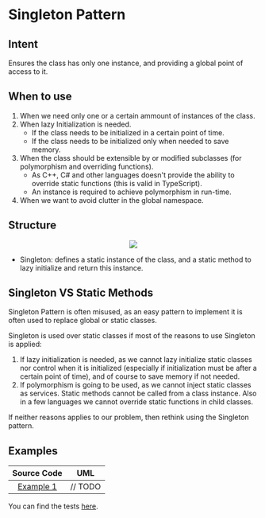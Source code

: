 # Singleton Pattern

## Intent

Ensures the class has only one instance, and providing a global point of access to it.

## When to use

1. When we need only one or a certain ammount of instances of the class.
2. When lazy Initialization is needed.
   - If the class needs to be initialized in a certain point of time.
   - If the class needs to be initialized only when needed to save memory.
3. When the class should be extensible by or modified subclasses (for polymorphism and overriding functions).
   - As C++, C# and other languages doesn't provide the ability to override static functions (this is valid in TypeScript).
   - An instance is required to achieve polymorphism in run-time.
4. When we want to avoid clutter in the global namespace.

## Structure

<p align="center">
  <img src="figures/figure_1.png">
</p>

- Singleton: defines a static instance of the class, and a static method to lazy initialize and return this instance.

## Singleton VS Static Methods

Singleton Pattern is often misused, as an easy pattern to implement it is often used to replace global or static classes.

Singleton is used over static classes if most of the reasons to use Singleton is applied:

1. If lazy initialization is needed, as we cannot lazy initialize static classes nor control when it is initialized (especially if initialization must be after a certain point of time), and of course to save memory if not needed.
2. If polymorphism is going to be used, as we cannot inject static classes as services. Static methods cannot be called from a class instance. Also in a few languages we cannot override static functions in child classes.

If neither reasons applies to our problem, then rethink using the Singleton pattern.

## Examples

|        Source Code        |   UML   |
| :-----------------------: | :-----: |
| [Example 1](example_1.ts) | // TODO |

You can find the tests [here](index.test.ts).
